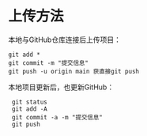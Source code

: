 # 上传方法

本地与GitHub仓库连接后上传项目：

```shell
git add *
git commit -m "提交信息"
git push -u origin main 获直接git push
```

本地项目更新后，也更新GitHub：

```shell
 git status
 git add -A
 git commit -a -m "提交信息"
 git push
```

